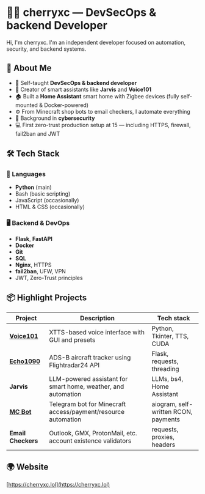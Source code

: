# 👨‍💻 cherryxc — DevSecOps & backend Developer

Hi, I'm cherryxc. I'm an independent developer focused on automation, security, and backend systems.  

## 🚀 About Me

- 🧠 Self-taught **DevSecOps & backend developer**
- 🤖 Creator of smart assistants like **Jarvis** and **Voice101**
- 🏠 Built a **Home Assistant** smart home with Zigbee devices (fully self-mounted & Docker-powered)
- ⚙️ From Minecraft shop bots to email checkers, I automate everything
- 🔐 Background in **cybersecurity**
- 💻 First zero-trust production setup at 15 — including HTTPS, firewall, fail2ban and JWT

## 🛠️ Tech Stack

### 🧠 Languages
- **Python** (main)
- Bash (basic scripting)
- JavaScript (occasionally)
- HTML & CSS (occasionally)

### 🖥 Backend & DevOps
- **Flask**, **FastAPI**
- **Docker** 
- **Git**
- **SQL**
- **Nginx**, HTTPS 
- **fail2ban**, UFW, VPN
- JWT, Zero-Trust principles

## 📦 Highlight Projects

| Project         | Description                                                                 | Tech stack                             |
|-----------------|-----------------------------------------------------------------------------|----------------------------------------|
| [**Voice101**](https://github.com/ch3rryxc/Voice101)    | XTTS-based voice interface with GUI and presets                             | Python, Tkinter, TTS, CUDA             |
| [**Echo1090**](https://github.com/ch3rryxc/echo1090)    | ADS-B aircraft tracker using Flightradar24 API                              | Flask, requests, threading             |
| **Jarvis**      | LLM-powered assistant for smart home, weather, and automation               | LLMs, bs4, Home Assistant             |
| [**MC Bot**](https://t.me/masovkabot)      | Telegram bot for Minecraft access/payment/resource automation               | aiogram, self-written RCON, payments   |
| **Email Checkers** | Outlook, GMX, ProtonMail, etc. account existence validators              | requests, proxies, headers             |

## 🌍 Website
[https://cherryxc.lol](https://cherryxc.lol)
